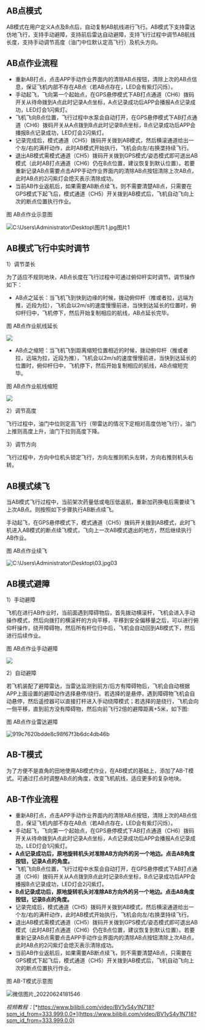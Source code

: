 ## AB点模式

AB模式在用户定义A点及B点后，自动复制AB航线进行飞行。AB模式下支持雷达仿地飞行，支持手动避障，支持前后雷达自动避障，支持飞行过程中调节AB航线长度，支持手动调节高度（油门中位默认定高飞行）及机头方向。

## AB点作业流程

-   重新AB打点，点击APP手动作业界面内的清除AB点按钮，清除上次的AB点信息，保证飞机内部不存在AB点（若AB点存在，LED会有紫灯闪烁）。
-   手动起飞，飞向第一个起始点，在GPS悬停模式下AB打点通道（CH6）拨码开关从待命拨到A点此时记录A点坐标，A点记录成功后APP会播报A点记录成功，LED灯会1闪紫灯。
-   飞机飞向B点位置，飞行过程中水泵会自动打开，在GPS悬停模式下AB打点通道（CH6）拨码开关从A点拨到B点此时记录B点坐标，B点记录成功后APP会播报B点记录成功，LED灯会2闪紫灯。
-   记录完成后，模式通道（CH5）拨码开关拨到AB模式，然后横滚通道给出一个左/右的满杆动作，此时AB模式开始执行，飞机会向左/右换垄持续飞行。
-   退出AB模式需模式通道（CH5）拨码开关拨到GPS模式/姿态模式即可退出AB模式（此时AB打点通道（CH6）仍在B点位置，建议恢复到默认位置）。若要重新记录AB点需要点击APP手动作业界面内的清除AB点按钮清除上次AB点，此时AB点的2闪紫灯会熄灭表示清除成功。
-   当前AB作业返航后，如果需要AB断点续飞，则不需要清楚AB点，只需要在GPS模式下起飞后，模式通道（CH5）开关拨到AB模式后，飞机自动飞向上次的断点位置执行作业。

图 AB点作业示意图

![C:\\Users\\Administrator\\Desktop\\图片1.jpg图片1](media/5f45a21c84e596862148a836dbb6a729.jpeg)

## AB模式飞行中实时调节

1）调节垄长

为了适应不规则地块，AB点长度在飞行过程中可通过俯仰杆实时调节。调节操作如下：

-   AB点之延长：当飞机飞到快到边缘的时候，拨动俯仰杆（推或者拉，远端为推，近段为拉），飞机会以2m/s的速度慢慢前进，当快到达延长的位置时，俯仰杆归中，飞机停下，然后开始复制相应的航线，AB点延长完毕。

图 AB点作业航线延长

![](media/be0683d143903dadfb7e78a18dd98e2c.jpeg)

-   AB点之缩短：当飞机飞到距离缩短位置相近的时候，拨动俯仰杆（推或者拉，远端为拉，近段为推），飞机会以2m/s的速度慢慢前进，当快到达延长的位置时，俯仰杆归中，飞机停下，然后开始复制相应的航线，AB点缩短完毕。

图 AB点作业航线缩短

![](media/2cb13da19fcab153799e796f07968569.jpeg)

2）调节高度

飞行过程中，油门中位则定高飞行（带雷达的情况下定相对高度仿地飞行），油门上推则高度上升，油门下拉则高度下降。

3）调节方向

飞行过程中，方向中位机头锁定飞行，方向左推则机头左转，方向右推则机头右转。

## AB模式续飞

当AB模式飞行过程中，当前架次药量低或电压低返航，重新加药换电后需要续飞上次AB点。则按照如下步骤执行AB断点续飞。

手动起飞，在GPS悬停模式下，模式通道（CH5）拨码开关拨到AB模式，此时飞机进入AB模式的断点续飞模式，飞向上一次AB模式退出的地方，然后继续执行AB作业。

图 AB点作业续飞

![C:\\Users\\Administrator\\Desktop\\03.jpg03](media/10ce77a6a8ede09fc6a86ec585ba967a.jpeg)

## AB模式避障

1）手动避障

飞机在进行AB作业时，当前面遇到障碍物后，首先拨动横滚杆，飞机会进入手动操作模式，然后向拨打的横滚杆的方向平移，平移到安全偏移量之后，可以进行俯仰杆操作，绕开障碍物，然后所有杆位归中后，飞机会自动回到AB模式下，然后进行后续作业。

图 AB点作业手动避障

![](media/48b090228a33e5b52d988d2607a31d8f.jpeg)

2）自动避障

若飞机装配了避障雷达，当雷达监测到前方/后方有障碍物后，飞机会自动根据APP上面设置的避障动作选择悬停/绕行。若选择的是悬停，遇到障碍物飞机会自动悬停，然后遥控器可以直接打杆进入手动绕障模式；若选择的是绕行，飞机会向一侧平移，直到前方没有障碍物，然后向前飞行2倍的避障距离+5米，如下图:

图 AB点作业雷达避障

![919c7620bdde8c98f67f3b6dc4db46b](media/5d0d8af91d0de838d82b6b39b3966cfd.png)

## AB-T模式

为了方便不是直角的田地使用AB模式作业，在AB模式的基础上，添加了AB-T模式。可通过打点时调整AB点的角度，改变飞机航线，适应更多的复杂地块。

## AB-T作业流程

-   重新AB打点，点击APP手动作业界面内的清除AB点按钮，清除上次的AB点信息，保证飞机内部不存在AB点（若AB点存在，LED会有紫灯闪烁）。
-   手动起飞，飞向第一个起始点，在GPS悬停模式下AB打点通道（CH6）拨码开关从待命拨到A点此时记录A点坐标，A点记录成功后APP会播报A点记录成功，LED灯会1闪紫灯。
-   **A点记录成功后，原地旋转机头对准除AB方向外的另一个地边。点击AB角度按钮，记录A点的角度。**
-   飞机飞向B点位置，飞行过程中水泵会自动打开，在GPS悬停模式下AB打点通道（CH6）拨码开关从A点拨到B点此时记录B点坐标，B点记录成功后APP会播报B点记录成功，LED灯会2闪紫灯。
-   **B点记录成功后，原地旋转机头对准除AB方向外的另一个地边。点击AB角度按钮，记录B点的角度。**
-   记录完成后，模式通道（CH5）拨码开关拨到AB模式，然后横滚通道给出一个左/右的满杆动作，此时AB模式开始执行，飞机会向左/右换垄持续飞行。
-   退出AB模式需模式通道（CH5）拨码开关拨到GPS模式/姿态模式即可退出AB模式（此时AB打点通道（CH6）仍在B点位置，建议恢复到默认位置）。若要重新记录AB点需要点击APP手动作业界面内的清除AB点按钮清除上次AB点，此时AB点的2闪紫灯会熄灭表示清除成功。
-   当前AB作业返航后，如果需要AB断点续飞，则不需要清楚AB点，只需要在GPS模式下起飞后，模式通道（CH5）开关拨到AB模式后，飞机自动飞向上次的断点位置执行作业。

图 AB-T模式示意图

![微信图片_20220624181546](media/67fc8eb73c609e1d951c13a45adbb3d6.jpeg)

*视频教程：*[*https://www.bilibili.com/video/BV1yS4y1N718?spm_id_from=333.999.0.0*](https://www.bilibili.com/video/BV1yS4y1N718?spm_id_from=333.999.0.0)